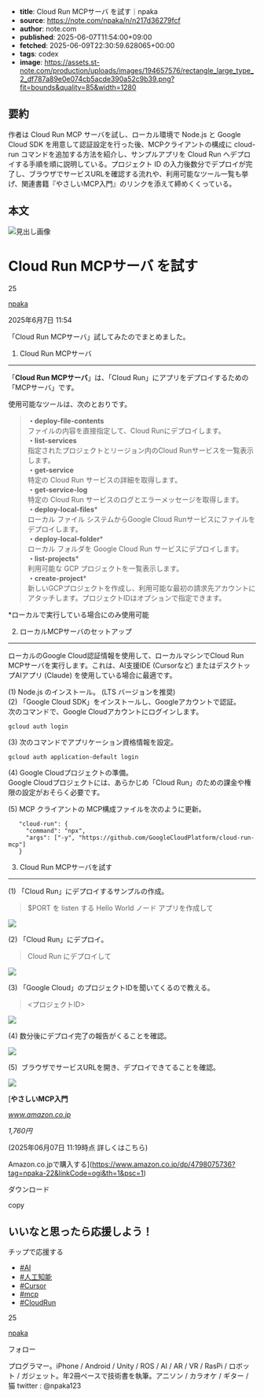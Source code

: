 <!-- metadata -->
- **title**: Cloud Run MCPサーバ を試す｜npaka
- **source**: https://note.com/npaka/n/n217d36279fcf
- **author**: note.com
- **published**: 2025-06-07T11:54:00+09:00
- **fetched**: 2025-06-09T22:30:59.628065+00:00
- **tags**: codex
- **image**: https://assets.st-note.com/production/uploads/images/194657576/rectangle_large_type_2_df787a89e0e074cb5acde390a52c9b39.png?fit=bounds&quality=85&width=1280

## 要約

作者は Cloud Run MCP サーバを試し、ローカル環境で Node.js と Google Cloud SDK を用意して認証設定を行った後、MCPクライアントの構成に cloud-run コマンドを追加する方法を紹介し、サンプルアプリを Cloud Run へデプロイする手順を順に説明している。プロジェクト ID の入力後数分でデプロイが完了し、ブラウザでサービスURLを確認する流れや、利用可能なツール一覧も挙げ、関連書籍『やさしいMCP入門』のリンクを添えて締めくくっている。

## 本文

![見出し画像](https://assets.st-note.com/production/uploads/images/194657576/rectangle_large_type_2_df787a89e0e074cb5acde390a52c9b39.png?width=1200)  

Cloud Run MCPサーバ を試す
====================

25


[npaka](/npaka)

2025年6月7日 11:54

「Cloud Run MCPサーバ」試してみたのでまとめました。

  

1. Cloud Run MCPサーバ
-------------------

「**Cloud Run MCPサーバ**」は、「Cloud Run」にアプリをデプロイするための「MCPサーバ」です。

使用可能なツールは、次のとおりです。

> **・deploy-file-contents**  
> ファイルの内容を直接指定して、Cloud Runにデプロイします。  
> **・list-services**  
> 指定されたプロジェクトとリージョン内のCloud Runサービスを一覧表示します。  
> **・get-service**  
> 特定の Cloud Run サービスの詳細を取得します。  
> **・get-service-log**  
> 特定の Cloud Run サービスのログとエラーメッセージを取得します。  
> **・deploy-local-files**\*  
> ローカル ファイル システムからGoogle Cloud Runサービスにファイルをデプロイします。  
> **・deploy-local-folder**\*  
> ローカル フォルダを Google Cloud Run サービスにデプロイします。  
> **・list-projects**\*  
> 利用可能な GCP プロジェクトを一覧表示します。  
> **・create-project**\*  
> 新しいGCPプロジェクトを作成し、利用可能な最初の請求先アカウントにアタッチします。プロジェクトIDはオプションで指定できます。

\*ローカルで実行している場合にのみ使用可能

2. ローカルMCPサーバのセットアップ
--------------------

ローカルのGoogle Cloud認証情報を使用して、ローカルマシンでCloud Run MCPサーバを実行します。これは、AI支援IDE (Cursorなど) またはデスクトップAIアプリ (Claude) を使用している場合に最適です。

(1) Node.js のインストール。 (LTS バージョンを推奨)  
(2) 「Google Cloud SDK」をインストールし、Googleアカウントで認証。  
次のコマンドで、Google Cloudアカウントにログインします。

```
gcloud auth login
```

(3) 次のコマンドでアプリケーション資格情報を設定。

```
gcloud auth application-default login
```

(4) Google Cloudプロジェクトの準備。  
Google Cloudプロジェクトには、あらかじめ「Cloud Run」のための課金や権限の設定がおそらく必要です。

(5) MCP クライアントの MCP構成ファイルを次のように更新。

```
   "cloud-run": {
     "command": "npx",
     "args": ["-y", "https://github.com/GoogleCloudPlatform/cloud-run-mcp"]
   }
```

3. Cloud Run MCPサーバを試す
----------------------

(1) 「Cloud Run」にデプロイするサンプルの作成。

> $PORT を listen する Hello World ノード アプリを作成して

![](https://assets.st-note.com/img/1749264080-12hYSaI9rletKTo3kcvyEnUX.png?width=1200)

(2) 「Cloud Run」にデプロイ。

> Cloud Run にデプロイして

![](https://assets.st-note.com/img/1749264086-aMYcZRjViIn32Xx70LbFhw4W.png?width=1200)

(3) 「Google Cloud」のプロジェクトIDを聞いてくるので教える。

> <プロジェクトID>

![](https://assets.st-note.com/img/1749264759-h7RnJ3rtXFEOWSyYbAQsa4k0.png?width=1200)

(4) 数分後にデプロイ完了の報告がくることを確認。

![](https://assets.st-note.com/img/1749264133-4XMTwIt7Bqyr2nGmxh6Nsfjb.png?width=1200)

(5)  ブラウザでサービスURLを開き、デプロイできてることを確認。

![](https://assets.st-note.com/img/1749264145-kq4UwFCNPL2cdabMrx79feXo.png?width=1200)

[**やさしいMCP入門**

*www.amazon.co.jp*

*1,760円*

(2025年06月07日 11:19時点
詳しくはこちら)

Amazon.co.jpで購入する](https://www.amazon.co.jp/dp/4798075736?tag=npaka-22&linkCode=ogi&th=1&psc=1)

 

ダウンロード

 

copy

いいなと思ったら応援しよう！
--------------

チップで応援する

  

* [#AI](https://note.com/hashtag/AI)
* [#人工知能](https://note.com/hashtag/人工知能)
* [#Cursor](https://note.com/hashtag/Cursor)
* [#mcp](https://note.com/hashtag/mcp)
* [#CloudRun](https://note.com/hashtag/CloudRun)

25

 


[npaka](/npaka)

フォロー

プログラマー。iPhone / Android / Unity / ROS / AI / AR / VR / RasPi / ロボット / ガジェット。年2冊ペースで技術書を執筆。アニソン / カラオケ / ギター / 猫
twitter : @npaka123
